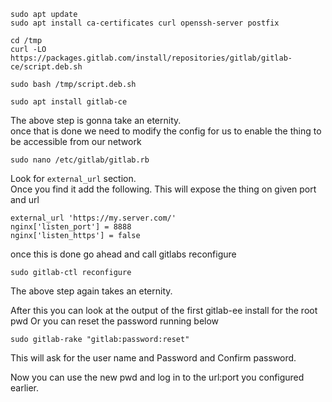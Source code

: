 ```
sudo apt update
sudo apt install ca-certificates curl openssh-server postfix
```

```
cd /tmp
curl -LO https://packages.gitlab.com/install/repositories/gitlab/gitlab-ce/script.deb.sh
```

```
sudo bash /tmp/script.deb.sh
```

```
sudo apt install gitlab-ce
```

The above step is gonna take an eternity.  
once that is done we need to modify the config for us to enable the thing to be accessible from our network

```
sudo nano /etc/gitlab/gitlab.rb
```

Look for `external_url` section.  
Once you find it add the following.  This will expose the thing on given port and url
```
external_url 'https://my.server.com/'
nginx['listen_port'] = 8888
nginx['listen_https'] = false
```

once this is done go ahead and call gitlabs reconfigure

```
sudo gitlab-ctl reconfigure
```

The above step again takes an eternity.  

After this you can look at the output of the first gitlab-ee install for the root pwd
Or you can reset the password running below

```
sudo gitlab-rake "gitlab:password:reset"
```
This will ask for the user name and Password and Confirm password.  

Now you can use the new pwd and log in to the url:port you configured earlier.
